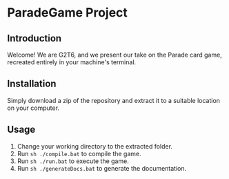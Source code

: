 # ParadeGame Project
## Introduction
Welcome! We are G2T6, and we present our take on the Parade card game, recreated entirely in your machine's terminal.

## Installation
Simply download a zip of the repository and extract it to a suitable location on your computer.

## Usage
1. Change your working directory to the extracted folder.
2. Run `sh ./compile.bat` to compile the game.
3. Run `sh ./run.bat` to execute the game.
4. Run `sh ./generateDocs.bat` to generate the documentation.

